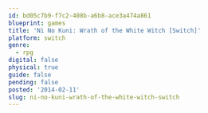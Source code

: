 ```yaml
---
id: bd05c7b9-f7c2-408b-a6b8-ace3a474a861
blueprint: games
title: 'Ni No Kuni: Wrath of the White Witch [Switch]'
platform: switch
genre:
  - rpg
digital: false
physical: true
guide: false
pending: false
posted: '2014-02-11'
slug: ni-no-kuni-wrath-of-the-white-witch-switch
---
```

